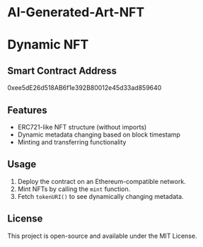 # AI-Generated-Art-NFT
# Dynamic NFT

## Smart Contract Address
0xee5dE26d518AB6f1e392B80012e45d33ad859640

## Features
- ERC721-like NFT structure (without imports)
- Dynamic metadata changing based on block timestamp
- Minting and transferring functionality

## Usage
1. Deploy the contract on an Ethereum-compatible network.
2. Mint NFTs by calling the `mint` function.
3. Fetch `tokenURI()` to see dynamically changing metadata.

## License
This project is open-source and available under the MIT License.
